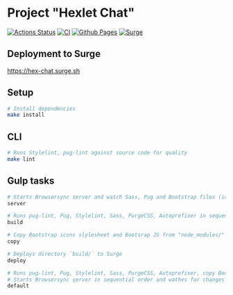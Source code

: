 # Project "Hexlet Chat"
[![Actions Status](https://github.com/Teihden/layout-designer-project-59/workflows/hexlet-check/badge.svg)](https://github.com/Teihden/layout-designer-project-59/actions)
[![CI](https://github.com/Teihden/layout-designer-project-59/actions/workflows/CI.yml/badge.svg)](https://github.com/Teihden/layout-designer-project-59/actions/workflows/CI.yml)
[![Github Pages](https://github.com/Teihden/layout-designer-project-59/actions/workflows/github-pages.yml/badge.svg)](https://github.com/Teihden/layout-designer-project-59/actions/workflows/github-pages.yml)
[![Surge](https://github.com/Teihden/layout-designer-project-59/actions/workflows/surge.yml/badge.svg)](https://github.com/Teihden/layout-designer-project-59/actions/workflows/surge.yml)

## Deployment to Surge
https://hex-chat.surge.sh

## Setup

```bash
# Install dependencies
make install
```

## CLI

```bash
# Runs Stylelint, pug-lint against source code for quality
make lint
```

## Gulp tasks

```bash
# Starts Browsersync server and watch Sass, Pug and Bootstrap files (icons, JS) for changes
server

# Runs pug-lint, Pug, Stylelint, Sass, PurgeCSS, Autoprefixer in sequential order
build

# Copy Bootstrap icons slylesheet and Bootsrap JS from "node_modules/"
copy

# Deploys directory `build/` to Surge
deploy

# Runs pug-lint, Pug, Stylelint, Sass, PurgeCSS, Autoprefixer, copy Bootstrap files (icons, JS),
# Starts Browsersync server in sequential order and wathes for changes
default
```
